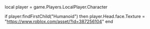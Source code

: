 local player = game.Players.LocalPlayer.Character

if player:findFirstChild("Humanoid") then
    player.Head.face.Texture = "https://www.roblox.com/asset/?id=387256104"
    end
